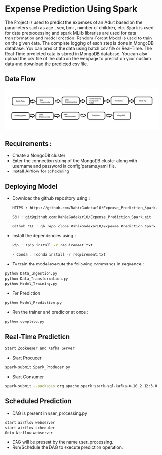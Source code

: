 # Expense Prediction Using Spark
The Project is used to predict the expenses of an Adult based on the parameters such as age , sex, bmi , number of children, etc. Spark is used for data preprocessing and spark MLlib libraries are used for data transformation and model creation. Random-Forest Model is used to train on the given data. The complete logging of each step is done in MongoDB database. You can predict the data using batch csv file or Real-Time. The Real-Time predicted data is stored in MongoDB database. You can also upload the csv file of the data on the webpage to predict on your custom data and download the predicted csv file. 

## Data Flow

<img src = "https://github.com/RahieGadekar10/Expense_Prediction_Spark/blob/8ca34edd7fcf51fb02bbafe3daeb21bf78f19ed3/Untitled.png"> </img>

## Requirements : 
- Create a MongoDB cluster 
- Enter the connection string of the MongoDB cluster along with username and password in config/params.yaml file.
- Install Airflow for scheduling

## Deploying Model 

- Download the github repository using : 
  ```bash
  HTTPS : https://github.com/RahieGadekar10/Expense_Prediction_Spark.git
  ```
  ```bash 
  SSH : git@github.com:RahieGadekar10/Expense_Prediction_Spark.git
  ```
  ```bash 
  Github CLI : gh repo clone RahieGadekar10/Expense_Prediction_Spark
  ```
- Install the dependencies using : 
    ```bash 
    Pip : !pip install -r requirement.txt
    ```
    ```bash
    - Conda : !conda install -r requirement.txt
    ```
- To train the model execute the following commands in sequence : 
 ```bash
python Data_Ingestion.py
python Data_Transformation.py
python Model_Training.py
```
- For Prediction
```bash
python Model_Prediction.py
```
- Run the trainer and predictor at once : 
 ```bash
python complete.py
```
## Real-Time Prediction
 ```bash
Start Zookeeper and Kafka Server
```
- Start Producer
 ```bash
spark-submit Spark_Producer.py 
```
- Start Consumer
 ```bash
spark-submit --packages org.apache.spark:spark-sql-kafka-0-10_2.12:3.0.1  Spark_Consumer.py
```
## Scheduled Prediction
- DAG is present in user_processing.py
```bash
start airflow webserver
start airflow scheduler
Goto Airflow webserver
```
- DAG will be present by the name user_processing.
- Run/Schedule the DAG to execute prediction operation.
